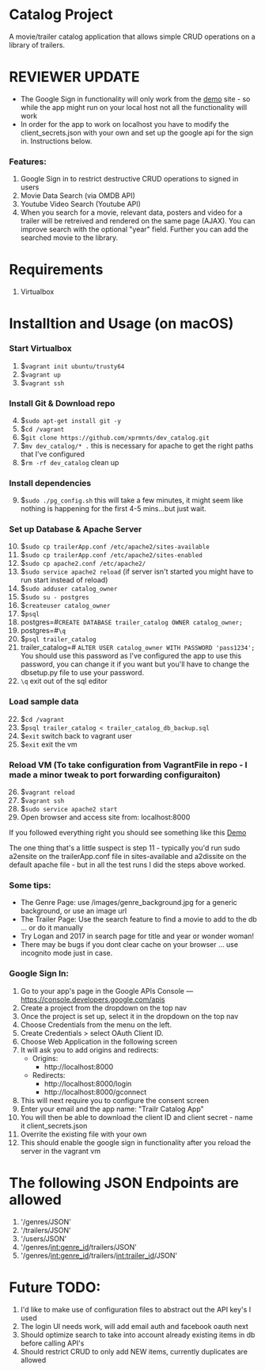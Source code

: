 
# Catalog Project
A movie/trailer catalog application that allows simple CRUD operations on a library of trailers.

# REVIEWER UPDATE
- The Google Sign in functionality will only work from the [demo](bskt.ca) site - so while the app might run on your local host not all the functionality will work
- In order for the app to work on localhost you have to modify the client_secrets.json with your own and set up the google api for the sign in. Instructions below.

### Features:
1) Google Sign in to restrict destructive CRUD operations to signed in users
2) Movie Data Search (via OMDB API)
3) Youtube Video Search (Youtube API)
4) When you search for a movie, relevant data, posters and video for a trailer will be retreived and rendered on the same page (AJAX). You can improve search with the optional "year" field. Further you can add the searched movie to the library.

# Requirements
1) Virtualbox

# Installtion and Usage (on macOS)

### Start Virtualbox
1) $```vagrant init ubuntu/trusty64```
2) $```vagrant up```
3) $```vagrant ssh```

### Install Git & Download repo
4) $```sudo apt-get install git -y```
5) $```cd /vagrant```
6) $```git clone https://github.com/xprmnts/dev_catalog.git```
7) $```mv dev_catalog/* .``` this is necessary for apache to get the right paths that I've configured
8) $```rm -rf dev_catalog``` clean up

### Install dependencies
9) $```sudo ./pg_config.sh``` this will take a few minutes, it might seem like nothing is happening for the first 4-5 mins...but just wait.

### Set up Database & Apache Server
10) $```sudo cp trailerApp.conf /etc/apache2/sites-available```
11) $```sudo cp trailerApp.conf /etc/apache2/sites-enabled```
12) $```sudo cp apache2.conf /etc/apache2/```
13) $```sudo service apache2 reload``` (if server isn't started you might have to run start instead of reload)
13) $```sudo adduser catalog_owner```
14) $```sudo su - postgres```
15) $```createuser catalog_owner```
16) $```psql```
17) postgres=#```CREATE DATABASE trailer_catalog OWNER catalog_owner;```
18) postgres=#```\q```
19) $```psql trailer_catalog```
20) trailer_catalog=# ```ALTER USER catalog_owner WITH PASSWORD 'pass1234';``` You should use this password as I've configured the app to use this password, you can change it if you want but you'll have to change the dbsetup.py file to use your password.
21) ```\q``` exit out of the sql editor

### Load sample data
22) $```cd /vagrant```
23) $```psql trailer_catalog < trailer_catalog_db_backup.sql```
24) $```exit``` switch back to vagrant user
25) $```exit``` exit the vm

### Reload VM (To take configuration from VagrantFile in repo - I made a minor tweak to port forwarding configuraiton)
26) $```vagrant reload```
27) $```vagrant ssh```
28) $```sudo service apache2 start```
29) Open browser and access site from: localhost:8000

If you followed everything right you should see something like this [Demo](http://bskt.ca/)

The one thing that's a little suspect is step 11 - typically you'd run sudo a2ensite on the trailerApp.conf file in sites-available and a2dissite on the default apache file - but in all the test runs I did the steps above worked.

### Some tips:
- The Genre Page: use /images/genre_background.jpg for a generic background, or use an image url
- The Trailer Page: Use the search feature to find a movie to add to the db ... or do it manually
- Try Logan and 2017 in search page for title and year or wonder woman!
- There may be bugs if you dont clear cache on your browser ... use incognito mode just in case.

### Google Sign In:
1) Go to your app's page in the Google APIs Console — https://console.developers.google.com/apis
2) Create a project from the dropdown on the top nav
3) Once the project is set up, select it in the dropdown on the top nav
4) Choose Credentials from the menu on the left.
5) Create Credentials > select OAuth Client ID.
6) Choose Web Application in the following screen
7) It will ask you to add origins and redirects:
	- Origins:
		- http://localhost:8000
	- Redirects:
		- http://localhost:8000/login
		- http://localhost:8000/gconnect
8) This will next require you to configure the consent screen
9) Enter your email and the app name: "Trailr Catalog App"
10) You will then be able to download the client ID and client secret - name it client_secrets.json
11) Overrite the existing file with your own
12) This should enable the google sign in functionality after you reload the server in the vagrant vm

# The following JSON Endpoints are allowed
1) '/genres/JSON'
2) '/trailers/JSON'
3) '/users/JSON'
4) '/genres/<int:genre_id>/trailers/JSON'
5) '/genres/<int:genre_id>/trailers/<int:trailer_id>/JSON'

# Future TODO:
1) I'd like to make use of configuration files to abstract out the API key's I used
2) The login UI needs work, will add email auth and facebook oauth next
3) Should optimize search to take into account already existing items in db before calling API's
4) Should restrict CRUD to only add NEW items, currently duplicates are allowed
